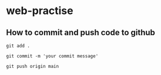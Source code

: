 # web-practise


## How to commit and push code to github
```git
git add .
```
```git
git commit -m 'your commit message'
```
```git
git push origin main
```